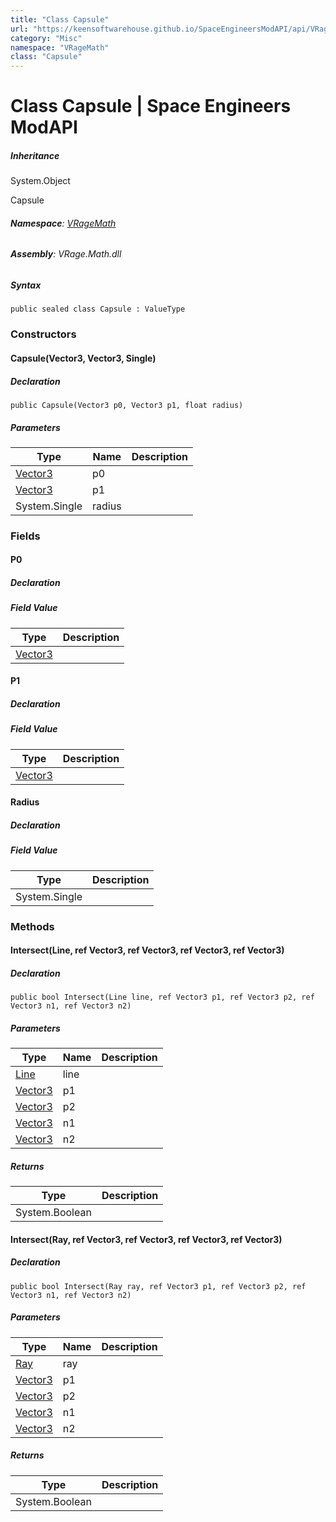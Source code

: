 ```yaml
---
title: "Class Capsule"
url: "https://keensoftwarehouse.github.io/SpaceEngineersModAPI/api/VRageMath.Capsule.html"
category: "Misc"
namespace: "VRageMath"
class: "Capsule"
---
```


# Class Capsule | Space Engineers ModAPI

##### Inheritance

System.Object

Capsule

###### **Namespace**: [VRageMath](https://keensoftwarehouse.github.io/SpaceEngineersModAPI/api/VRageMath.html)

###### **Assembly**: VRage.Math.dll

##### Syntax

```
public sealed class Capsule : ValueType
```

### Constructors

#### Capsule(Vector3, Vector3, Single)

##### Declaration

```
public Capsule(Vector3 p0, Vector3 p1, float radius)
```

##### Parameters

| Type | Name | Description |
| --- | --- | --- |
| [Vector3](https://keensoftwarehouse.github.io/SpaceEngineersModAPI/api/VRageMath.Vector3.html) | p0  |     |
| [Vector3](https://keensoftwarehouse.github.io/SpaceEngineersModAPI/api/VRageMath.Vector3.html) | p1  |     |
| System.Single | radius |     |

### Fields

#### P0

##### Declaration

##### Field Value

| Type | Description |
| --- | --- |
| [Vector3](https://keensoftwarehouse.github.io/SpaceEngineersModAPI/api/VRageMath.Vector3.html) |     |

#### P1

##### Declaration

##### Field Value

| Type | Description |
| --- | --- |
| [Vector3](https://keensoftwarehouse.github.io/SpaceEngineersModAPI/api/VRageMath.Vector3.html) |     |

#### Radius

##### Declaration

##### Field Value

| Type | Description |
| --- | --- |
| System.Single |     |

### Methods

#### Intersect(Line, ref Vector3, ref Vector3, ref Vector3, ref Vector3)

##### Declaration

```
public bool Intersect(Line line, ref Vector3 p1, ref Vector3 p2, ref Vector3 n1, ref Vector3 n2)
```

##### Parameters

| Type | Name | Description |
| --- | --- | --- |
| [Line](https://keensoftwarehouse.github.io/SpaceEngineersModAPI/api/VRageMath.Line.html) | line |     |
| [Vector3](https://keensoftwarehouse.github.io/SpaceEngineersModAPI/api/VRageMath.Vector3.html) | p1  |     |
| [Vector3](https://keensoftwarehouse.github.io/SpaceEngineersModAPI/api/VRageMath.Vector3.html) | p2  |     |
| [Vector3](https://keensoftwarehouse.github.io/SpaceEngineersModAPI/api/VRageMath.Vector3.html) | n1  |     |
| [Vector3](https://keensoftwarehouse.github.io/SpaceEngineersModAPI/api/VRageMath.Vector3.html) | n2  |     |

##### Returns

| Type | Description |
| --- | --- |
| System.Boolean |     |

#### Intersect(Ray, ref Vector3, ref Vector3, ref Vector3, ref Vector3)

##### Declaration

```
public bool Intersect(Ray ray, ref Vector3 p1, ref Vector3 p2, ref Vector3 n1, ref Vector3 n2)
```

##### Parameters

| Type | Name | Description |
| --- | --- | --- |
| [Ray](https://keensoftwarehouse.github.io/SpaceEngineersModAPI/api/VRageMath.Ray.html) | ray |     |
| [Vector3](https://keensoftwarehouse.github.io/SpaceEngineersModAPI/api/VRageMath.Vector3.html) | p1  |     |
| [Vector3](https://keensoftwarehouse.github.io/SpaceEngineersModAPI/api/VRageMath.Vector3.html) | p2  |     |
| [Vector3](https://keensoftwarehouse.github.io/SpaceEngineersModAPI/api/VRageMath.Vector3.html) | n1  |     |
| [Vector3](https://keensoftwarehouse.github.io/SpaceEngineersModAPI/api/VRageMath.Vector3.html) | n2  |     |

##### Returns

| Type | Description |
| --- | --- |
| System.Boolean |     |